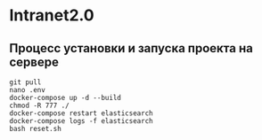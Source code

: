 # Intranet2.0

## Процесс установки и запуска проекта на сервере
```
git pull
nano .env
docker-compose up -d --build
chmod -R 777 ./
docker-compose restart elasticsearch
docker-compose logs -f elasticsearch
bash reset.sh
```